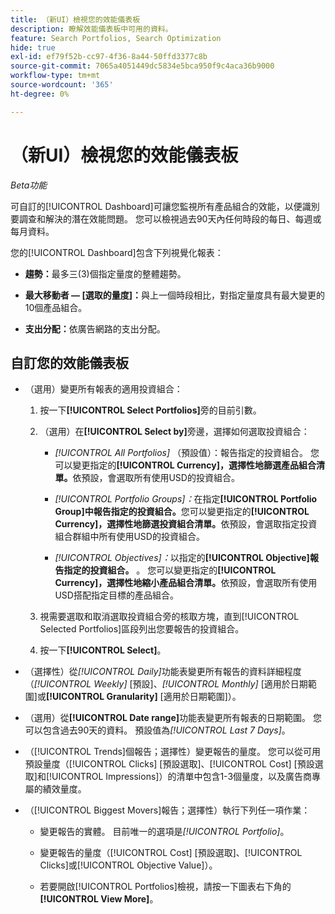 ```yaml
---
title: （新UI）檢視您的效能儀表板
description: 瞭解效能儀表板中可用的資料。
feature: Search Portfolios, Search Optimization
hide: true
exl-id: ef79f52b-cc97-4f36-8a44-50ffd3377c8b
source-git-commit: 7065a4051449dc5834e5bca950f9c4aca36b9000
workflow-type: tm+mt
source-wordcount: '365'
ht-degree: 0%

---
```


# （新UI）檢視您的效能儀表板

*Beta功能*

可自訂的[!UICONTROL Dashboard]可讓您監視所有產品組合<!-- May later include other entity-level data -->的效能，以便識別要調查和解決的潛在效能問題。 您可以檢視過去90天內任何時段的每日、每週或每月資料。

您的[!UICONTROL Dashboard]包含下列視覺化報表：

* **趨勢：**&#x200B;最多三(3)個指定量度的整體趨勢。

* **最大移動者 — \[選取的量度\]：**&#x200B;與上一個時段相比，對指定量度具有最大變更的10個產品組合。

* **支出分配：**&#x200B;依廣告網路的支出分配。

## 自訂您的效能儀表板

* （選用）變更所有報表的適用投資組合：

   1. 按一下&#x200B;**[!UICONTROL Select Portfolios]**&#x200B;旁的目前引數。

   1. （選用）在&#x200B;**[!UICONTROL Select by]**&#x200B;旁邊，選擇如何選取投資組合：

      * *[!UICONTROL All Portfolios]* （預設值）：報告指定的投資組合。 您可以變更指定的&#x200B;**[!UICONTROL Currency]，選擇性地篩選產品組合清單。**&#x200B;依預設，會選取所有使用USD的投資組合。

      * *[!UICONTROL Portfolio Groups]：*&#x200B;在指定&#x200B;**[!UICONTROL Portfolio Group]中報告指定的投資組合。**&#x200B;您可以變更指定的&#x200B;**[!UICONTROL Currency]，選擇性地篩選投資組合清單。**&#x200B;依預設，會選取指定投資組合群組中所有使用USD的投資組合。

      * *[!UICONTROL Objectives]：*&#x200B;以指定的&#x200B;**[!UICONTROL Objective]報告指定的投資組合。** 。 您可以變更指定的&#x200B;**[!UICONTROL Currency]，選擇性地縮小產品組合清單。**&#x200B;依預設，會選取所有使用USD搭配指定目標的產品組合。

   1. 視需要選取和取消選取投資組合旁的核取方塊，直到[!UICONTROL Selected Portfolios]區段列出您要報告的投資組合。

   1. 按一下&#x200B;**[!UICONTROL Select]**。

* （選擇性）從&#x200B;*[!UICONTROL Daily]*&#x200B;功能表變更所有報告的資料詳細程度（*[!UICONTROL Weekly]* \[預設\]、*[!UICONTROL Monthly]* \[適用於日期範圍\]或&#x200B;**[!UICONTROL Granularity]** \[適用於日期範圍\]）。

* （選用）從&#x200B;**[!UICONTROL Date range]**&#x200B;功能表變更所有報表的日期範圍。 您可以包含過去90天的資料。 預設值為&#x200B;*[!UICONTROL Last 7 Days]*。

* （[!UICONTROL Trends]個報告；選擇性）變更報告的量度。 您可以從可用預設量度（[!UICONTROL Clicks] \[預設選取\]、[!UICONTROL Cost] \[預設選取\]和[!UICONTROL Impressions]）的清單中包含1-3個量度，以及廣告商專屬的績效量度。

* （[!UICONTROL Biggest Movers]報告；選擇性）執行下列任一項作業：

   * 變更報告的實體。 目前唯一的選項是&#x200B;*[!UICONTROL Portfolio]*。

   * 變更報告的量度（[!UICONTROL Cost] \[預設選取\]、[!UICONTROL Clicks]或[!UICONTROL Objective Value]）。

   * 若要開啟[!UICONTROL Portfolios]檢視，請按一下圖表右下角的&#x200B;**[!UICONTROL View More]**。<!-- This currently lists all portfolios, not a filtered view of the portfolios in the report -->
